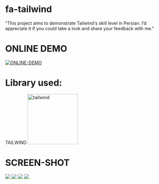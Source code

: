# fa-tailwind
"This project aims to demonstrate Tailwind's skill level in Persian. I’d appreciate it if you could take a look and share your feedback with me."
# ONLINE DEMO
[![ONLINE-DEMO](https://img.shields.io/badge/online-Demo-green)](https://nima-firoozi.github.io/fa-tailwind/)
# Library used:
TAILWIND
<a href="https://tailwindcss.com/" target="_blank" rel="noreferrer"> <img src="https://www.vectorlogo.zone/logos/tailwindcss/tailwindcss-icon.svg" alt="tailwind" width="160" height="160"/> </a>

# SCREEN-SHOT
<img src="public/1.webp" >
<img src="public/4.webp" >
<img src="public/3.webp" >
<img src="public/2.webp" >
 
